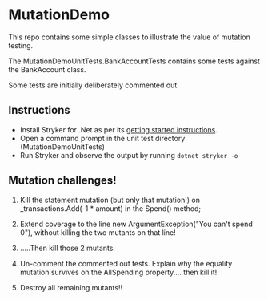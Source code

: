 # MutationDemo

This repo contains some simple classes to illustrate the value of mutation testing.

The MutationDemoUnitTests.BankAccountTests contains some tests against the BankAccount class.

Some tests are initially deliberately commented out

## Instructions

- Install Stryker for .Net as per its [getting started instructions](https://stryker-mutator.io/docs/stryker-net/getting-started/).
- Open a command prompt in the unit test directory (MutationDemoUnitTests)
- Run Stryker and observe the output by running ``` dotnet stryker -o ```

## Mutation challenges!

1. Kill the statement mutation (but only that mutation!) on _transactions.Add(-1 * amount) in the Spend() method;

2. Extend coverage to the line new ArgumentException("You can't spend 0"), without killing the two mutants on that line!

3. .....Then kill those 2 mutants.

4. Un-comment the commented out tests.  Explain why the equality mutation survives on the AllSpending property.... then kill it!

5. Destroy all remaining mutants!!